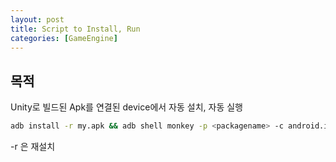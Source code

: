 ```yaml
---
layout: post
title: Script to Install, Run
categories: [GameEngine]
---
```


## 목적
Unity로 빌드된 Apk를 연결된 device에서 자동 설치, 자동 실행

```sh
adb install -r my.apk && adb shell monkey -p <packagename> -c android.intent.category.LAUNCHER 1
```

-r 은 재설치

